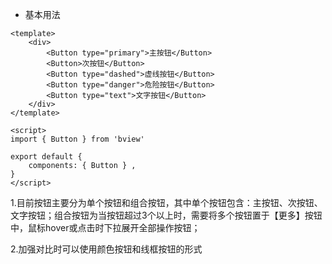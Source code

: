+ 基本用法

```vue
<template>
    <div>
        <Button type="primary">主按钮</Button>
        <Button>次按钮</Button>
        <Button type="dashed">虚线按钮</Button>
        <Button type="danger">危险按钮</Button>
        <Button type="text">文字按钮</Button>
    </div>
</template>

<script>
import { Button } from 'bview'

export default {
    components: { Button } ,
}
</script>
```


1.目前按钮主要分为单个按钮和组合按钮，其中单个按钮包含：主按钮、次按钮、文字按钮；组合按钮为当按钮超过3个以上时，需要将多个按钮置于【更多】按钮中，鼠标hover或点击时下拉展开全部操作按钮；

2.加强对比时可以使用颜色按钮和线框按钮的形式